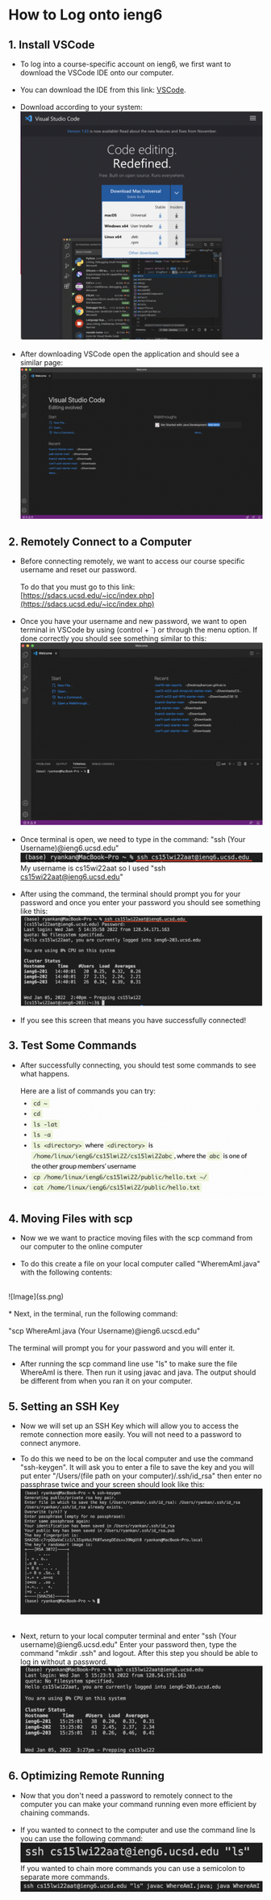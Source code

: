 # How to Log onto ieng6
## 1. Install VSCode
* To log into a course-specific account on ieng6, we first want to download the VSCode IDE onto our computer. <br><br>
 * You can download the IDE from this link: [VSCode](https://code.visualstudio.com/).<br><br>
* Download according to your system: 
![Image](vscode1.png)<br><br>
* After downloading VSCode open the application and should see a similar page:
![Image](vscode2.png)

## 2. Remotely Connect to a Computer
* Before connecting remotely, we want to access our course specific username and reset our password. <br><br>
To do that you must go to this link: 
[https://sdacs.ucsd.edu/~icc/index.php](https://sdacs.ucsd.edu/~icc/index.php)
<br><br>
* Once you have your username and new password, we want to open terminal in VSCode by using (control + `) or through  the menu option. If done correctly you should see something similar to this: ![Image](1.png)
<br><br>
* Once terminal is open, we need to  type in the command:
"ssh (Your Username)@ieng6.ucsd.edu"
![Image](2.png)
My username is cs15wi22aat so I used "ssh cs15wi22aat@ieng6.ucsd.edu" 
<br><br>
* After using the command, the terminal should prompt you for your password and once you enter your password you should see something like this:
![Image](3.png)
<br><br>
* If you see this screen that means you have successfully connected!

## 3. Test Some Commands
* After successfully connecting, you should test some commands to see what happens. 
<br><br>
Here are a list of commands you can try:
![Image](4.png)

## 4. Moving Files with scp
* Now we we want to practice moving files with the scp command from our computer to the online computer
<br><br>
* To do this create a file on your local computer called "WheremAmI.java" with the following contents:
<br>
![Image](ss.png)
<br><br>
* Next, in the terminal, run the following command:
<br>
<br> "scp WhereAmI.java (Your Username)@ieng6.ucscd.edu"
<br>
<br>
The terminal will prompt you for your password and you will enter it.

* After running the scp command line use "ls" to make sure the file WhereAmI is there. Then run it using javac and java. The output should be different from when you ran it on your computer.

## 5. Setting an SSH Key
* Now we will set up an SSH Key which will allow you to access the remote connection more easily. You will not need to a password to connect anymore.

* To do this we need to be on the local computer and use the command "ssh-keygen". It will ask you to enter a file to save the key and you will put enter "/Users/(file path on your computer)/.ssh/id_rsa" then enter no passphrase twice and your screen should look like this: 
![Image](s.png)
<br><br>
* Next, return to your local computer terminal and enter "ssh (Your username)@ieng6.ucsd.edu"
Enter your password then, type the command "mkdir .ssh" and logout. After this step you should be able to log in without a password.
![Image](7.png)
## 6. Optimizing Remote Running
* Now that you don't need a password to remotely connect to the computer you can make your command running even more efficient by chaining commands.
<br><br>
* If you wanted to connect to the computer and use the command line ls you can use the following command: ![Image](sss.png)
If you wanted to chain more commands you can use a semicolon to separate more commands.
![Image](11.png)